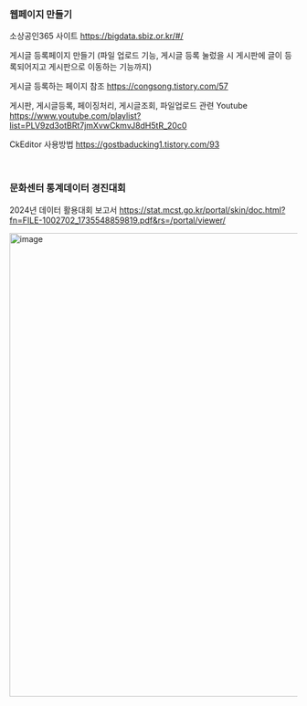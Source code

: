 ### 웹페이지 만들기
소상공인365 사이트 
https://bigdata.sbiz.or.kr/#/

게시글 등록페이지 만들기 (파일 업로드 기능, 게시글 등록 눌렀을 시 게시판에 글이 등록되어지고 게시판으로 이동하는 기능까지)

게시글 등록하는 페이지 참조
https://congsong.tistory.com/57

게시판, 게시글등록, 페이징처리, 게시글조회, 파일업로드 관련 Youtube 
https://www.youtube.com/playlist?list=PLV9zd3otBRt7jmXvwCkmvJ8dH5tR_20c0

CkEditor 사용방법
https://gostbaducking1.tistory.com/93

</br>

### 문화센터 통계데이터 경진대회 

2024년 데이터 활용대회 보고서
https://stat.mcst.go.kr/portal/skin/doc.html?fn=FILE-1002702_1735548859819.pdf&rs=/portal/viewer/

<img width="829" height="812" alt="image" src="https://github.com/user-attachments/assets/8f9cc824-1f9c-490d-a7ff-d16e7aed2e39" />
